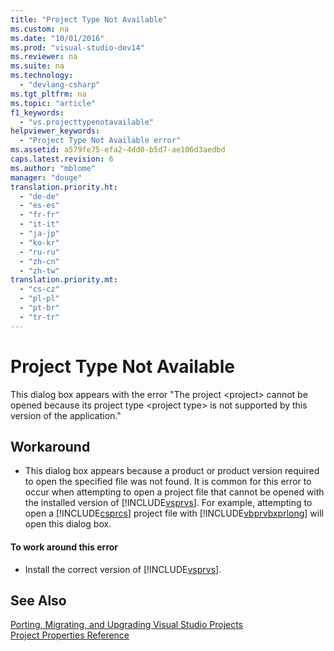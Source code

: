 ```yaml
---
title: "Project Type Not Available"
ms.custom: na
ms.date: "10/01/2016"
ms.prod: "visual-studio-dev14"
ms.reviewer: na
ms.suite: na
ms.technology: 
  - "devlang-csharp"
ms.tgt_pltfrm: na
ms.topic: "article"
f1_keywords: 
  - "vs.projecttypenotavailable"
helpviewer_keywords: 
  - "Project Type Not Available error"
ms.assetid: a579fe75-efa2-4dd0-b5d7-ae106d3aedbd
caps.latest.revision: 6
ms.author: "mblome"
manager: "douge"
translation.priority.ht: 
  - "de-de"
  - "es-es"
  - "fr-fr"
  - "it-it"
  - "ja-jp"
  - "ko-kr"
  - "ru-ru"
  - "zh-cn"
  - "zh-tw"
translation.priority.mt: 
  - "cs-cz"
  - "pl-pl"
  - "pt-br"
  - "tr-tr"
---
```

# Project Type Not Available
This dialog box appears with the error "The project \<project> cannot be opened because its project type \<project type> is not supported by this version of the application."  
  
## Workaround  
  
-   This dialog box appears because a product or product version required to open the specified file was not found. It is common for this error to occur when attempting to open a project file that cannot be opened with the installed version of [!INCLUDE[vsprvs](../codequality/includes/vsprvs_md.md)]. For example, attempting to open a [!INCLUDE[csprcs](../datatools/includes/csprcs_md.md)] project file with [!INCLUDE[vbprvbxprlong](../misc/includes/vbprvbxprlong_md.md)] will open this dialog box.  
  
#### To work around this error  
  
-   Install the correct version of [!INCLUDE[vsprvs](../codequality/includes/vsprvs_md.md)].  
  
## See Also  
 [Porting, Migrating, and Upgrading Visual Studio Projects](../porting/porting--migrating--and-upgrading-visual-studio-projects.md)   
 [Project Properties Reference](../reference/project-properties-reference.md)